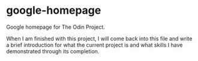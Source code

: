 # google-homepage
Google homepage for The Odin Project.

When I am finished with this project, I will come back
into this file and write a brief introduction for what
the current project is and what skills I have 
demonstrated through its completion.
